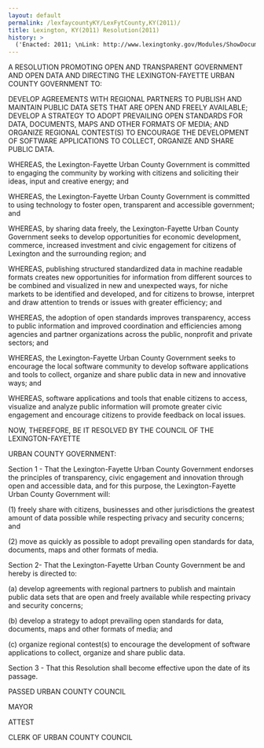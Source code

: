 ```yaml
---
layout: default
permalink: /lexfaycountyKY/LexFytCounty,KY(2011)/
title: Lexington, KY(2011) Resolution(2011)
history: >
  ('Enacted: 2011; \nLink: http://www.lexingtonky.gov/Modules/ShowDocument.aspx?documentid=16343; \nMeans: Resolution',)
---
```


<p>A RESOLUTION PROMOTING OPEN AND TRANSPARENT GOVERNMENT AND OPEN DATA AND DIRECTING THE LEXINGTON-FAYETTE URBAN COUNTY GOVERNMENT TO:</p> <p>DEVELOP AGREEMENTS WITH REGIONAL PARTNERS TO PUBLISH AND MAINTAIN PUBLIC DATA SETS THAT ARE OPEN AND FREELY AVAILABLE; DEVELOP A STRATEGY TO ADOPT PREVAILING OPEN STANDARDS FOR DATA, DOCUMENTS, MAPS AND OTHER FORMATS OF MEDIA; AND ORGANIZE REGIONAL CONTEST(S) TO ENCOURAGE THE DEVELOPMENT OF SOFTWARE APPLICATIONS TO COLLECT, ORGANIZE AND SHARE PUBLIC DATA.</p> <p>WHEREAS, the Lexington-Fayette Urban County Government is committed to engaging the community by working with citizens and soliciting their ideas, input and creative energy; and</p> <p>WHEREAS, the Lexington-Fayette Urban County Government is committed to using technology to foster open, transparent and accessible government; and</p> <p>WHEREAS, by sharing data freely, the Lexington-Fayette Urban County Government seeks to develop opportunities for economic development, commerce, increased investment and civic engagement for citizens of Lexington and the surrounding region; and</p> <p>WHEREAS, publishing structured standardized data in machine readable formats creates new opportunities for information from different sources to be combined and visualized in new and unexpected ways, for niche markets to be identified and developed, and for citizens to browse, interpret and draw attention to trends or issues with greater efficiency; and</p> <p>WHEREAS, the adoption of open standards improves transparency, access to public information and improved coordination and efficiencies among agencies and partner organizations across the public, nonprofit and private sectors; and</p> <p>WHEREAS, the Lexington-Fayette Urban County Government seeks to encourage the local software community to develop software applications and tools to collect, organize and share public data in new and innovative ways; and</p> <p>WHEREAS, software applications and tools that enable citizens to access, visualize and analyze public information will promote greater civic engagement and encourage citizens to provide feedback on local issues.</p> <p>NOW, THEREFORE, BE IT RESOLVED BY THE COUNCIL OF THE LEXINGTON-FAYETTE</p> <p>URBAN COUNTY GOVERNMENT:</p> <p>Section 1 - That the Lexington-Fayette Urban County Government endorses the principles of transparency, civic engagement and innovation through open and accessible data, and for this purpose, the Lexington-Fayette Urban County Government will:</p> <p>(1) freely share with citizens, businesses and other jurisdictions the greatest amount of data possible while respecting privacy and security concerns; and</p> <p>(2) move as quickly as possible to adopt prevailing open standards for data, documents, maps and other formats of media.</p> <p>Section 2- That the Lexington-Fayette Urban County Government be and hereby is directed to:</p> <p>(a) develop agreements with regional partners to publish and maintain public data sets that are open and freely available while respecting privacy and security concerns;</p> <p>(b) develop a strategy to adopt prevailing open standards for data, documents, maps and other formats of media; and</p> <p>(c) organize regional contest(s) to encourage the development of software applications to collect, organize and share public data.</p> <p>Section 3 - That this Resolution shall become effective upon the date of its passage.</p> <p>PASSED URBAN COUNTY COUNCIL</p> <p>MAYOR</p> <p>ATTEST</p> <p>CLERK OF URBAN COUNTY COUNCIL</p> <p/> <p/> <p/> <p/> <p/> <p/> <p/> <p/> <p/> <p/> <p/> <p/>